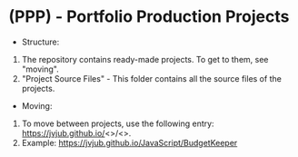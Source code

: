 # (PPP) - Portfolio Production Projects

- Structure:
1. The repository contains ready-made projects. To get to them, see "moving".
2. "Project Source Files" - This folder contains all the source files of the projects.

- Moving:
1. To move between projects, use the following entry: https://jvjub.github.io/<<Folder>>/<<ProjectName>>.
2. Example: https://jvjub.github.io/JavaScript/BudgetKeeper
